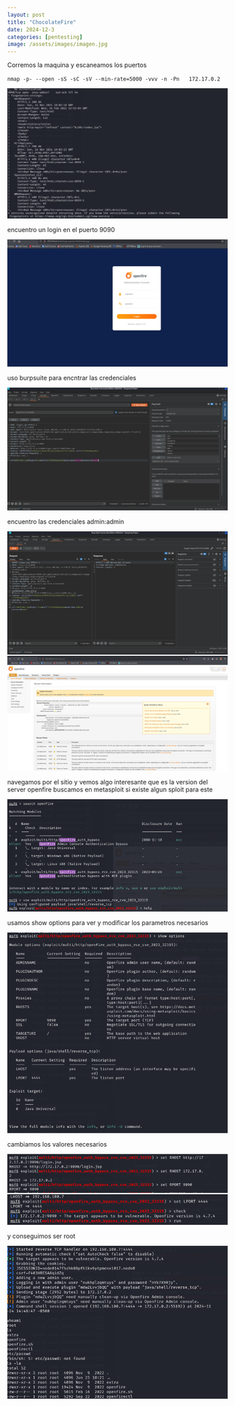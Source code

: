 ```yaml
---
layout: post
title: "ChocolateFire"
date: 2024-12-3
categories: [pentesting]
image: /assets/images/imagen.jpg
---
```

Corremos la maquina y escaneamos los puertos


`nmap -p- --open -sS -sC -sV --min-rate=5000 -vvv -n -Pn   172.17.0.2` 

![[Pasted image 20241124154027.png]](/imagenes/Pasted%20image%2020241124154027.png)

encuentro un login en el puerto 9090

![[Pasted image 20241124154102.png]](/imagenes/Pasted%20image%2020241124154102.png)

 uso burpsuite para encntrar las credenciales 
 
![[Pasted image 20241124154158.png]](/imagenes/Pasted%20image%2020241124154158.png)

 encuentro las credenciales admin:admin 
 
![[Pasted image 20241124154247.png]](/imagenes/Pasted%20image%2020241124154247.png)
![[Pasted image 20241124154325.png]](/imagenes/Pasted%20image%2020241124154325.png)

navegamos por el sitio y vemos algo interesante que es la version del server openfire buscamos en metasploit si existe algun sploit para este

![[Pasted image 20241124154511.png]](/imagenes/Pasted%20image%2020241124154511.png)

usamos show options para ver y modificar los parametros necesarios 

![[Pasted image 20241124154624.png]](/imagenes/Pasted%20image%2020241124154624.png)

cambiamos los valores necesarios

![[Pasted image 20241124154729.png]](/imagenes/Pasted%20image%2020241124154729.png)
![[Pasted image 20241124154758.png]](/imagenes/Pasted%20image%2020241124154758.png)

y conseguimos ser root

![[Pasted image 20241124154955.png]](/imagenes/Pasted%20image%2020241124154955.png)
